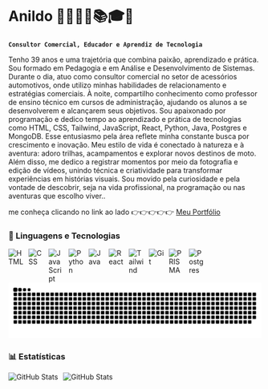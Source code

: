 # Anildo 👨‍💻🥾⛺📚🎓📸

**`Consultor Comercial, Educador e Aprendiz de Tecnologia
`**

Tenho 39 anos e uma trajetória que combina paixão, aprendizado e prática. Sou formado em Pedagogia e em Análise e Desenvolvimento de Sistemas. Durante o dia, atuo como consultor comercial no setor de acessórios automotivos, onde utilizo minhas habilidades de relacionamento e estratégias comerciais. À noite, compartilho conhecimento como professor de ensino técnico em cursos de administração, ajudando os alunos a se desenvolverem e alcançarem seus objetivos.
Sou apaixonado por programação e dedico tempo ao aprendizado e prática de tecnologias como HTML, CSS, Tailwind, JavaScript, React, Python, Java, Postgres e MongoDB. Esse entusiasmo pela área reflete minha constante busca por crescimento e inovação.
Meu estilo de vida é conectado à natureza e à aventura: adoro trilhas, acampamentos e explorar novos destinos de moto. Além disso, me dedico a registrar momentos por meio da fotografia e edição de vídeos, unindo técnica e criatividade para transformar experiências em histórias visuais.
Sou movido pela curiosidade e pela vontade de descobrir, seja na vida profissional, na programação ou nas aventuras que escolho viver..


me conheça clicando no link ao lado 👉👉👉👉👉 <a href="https://anildogomes.github.io">Meu Portfólio</a>


  ### 🤖 Linguagens e Tecnologias

<img 
    align="left" 
    alt="HTML"
    title="HTML" 
    width="30px" 
    style="padding-right: 10px;" 
    src="https://cdn.jsdelivr.net/gh/devicons/devicon@latest/icons/html5/html5-original.svg" 
/>



<img 
    align="left" 
    alt="CSS" 
    title="CSS"
    width="30px" 
    style="padding-right: 10px;" 
    src="https://cdn.jsdelivr.net/gh/devicons/devicon@latest/icons/css3/css3-original.svg" 
/>

<img 
    align="left" 
    alt="JavaScript" 
    title="JavaScript"
    width="30px" 
    style="padding-right: 10px;" 
    src="https://cdn.jsdelivr.net/gh/devicons/devicon@latest/icons/javascript/javascript-original.svg" 
/>

<img 
    align="left" 
    alt="Python" 
    title="Python"
    width="30px" 
    style="padding-right: 10px;" 
    src="https://cdn.jsdelivr.net/gh/devicons/devicon@latest/icons/python/python-original.svg" 
/>
<img 
    align="left" 
    alt="Java"
    title="Java" 
    width="30px" 
    style="padding-right: 10px;" 
    src="https://cdn.jsdelivr.net/gh/devicons/devicon@latest/icons/java/java-original.svg" 
/>
<img 
    align="left" 
    alt="React"
    title="React" 
    width="30px" 
    style="padding-right: 10px;" 
    src="https://cdn.jsdelivr.net/gh/devicons/devicon@latest/icons/react/react-original.svg" 
/>

<img 
    align="left" 
    alt="Tailwind" 
    title="Tailwind"
    width="30px" 
    style="padding-right: 10px;" 
    src="https://cdn.jsdelivr.net/gh/devicons/devicon@latest/icons/tailwindcss/tailwindcss-original.svg" 
/>

<img 
    align="left" 
    alt="Git" 
    title="Git"
    width="30px" 
    style="padding-right: 10px;" 
    src="https://cdn.jsdelivr.net/gh/devicons/devicon@latest/icons/git/git-original.svg" 
/>

<img 
    align="left" 
    alt="PRISMA" 
    title="PRISMA"
    width="30px" 
    style="padding-right: 10px;" 
    src="https://cdn.jsdelivr.net/gh/devicons/devicon@latest/icons/prisma/prisma-original.svg" />
<img 
    align="left" 
    alt="Postgres"
    title="Postgres" 
    width="30px" 
    style="padding-right: 10px;" src="https://cdn.jsdelivr.net/gh/devicons/devicon@latest/icons/postgresql/postgresql-original-wordmark.svg" />

<br/>
<br/>
 
  ![Snake animation](https://github.com/anildogomes/anildogomes/blob/output/github-contribution-grid-snake.svg)

### 📊 Estatísticas

<p>
  <img 
    align="left" 
    alt="GitHub Stats" 
    height="200" 
    style="padding-right: 10px;" 
    src="https://github-readme-stats.vercel.app/api?username=anildogomes&show_icons=true&theme=tokyonight&include_all_commits=true&locale=pt-br" 
  />

<img 
      align="left" 
      alt="GitHub Stats" 
      height="200" 
      src="https://github-readme-stats.vercel.app/api/top-langs/?username=anildogomes&theme=tokyonight&layout=compact&custom_title=Tecnologias&langs_count=9" 
  />

</p>
</div>
